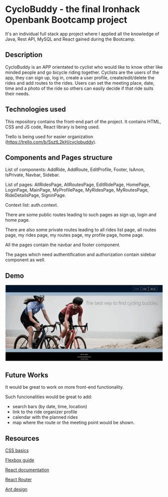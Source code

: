 # CycloBuddy - the final Ironhack Openbank Bootcamp project

It's an individual full stack app project where I applied all the knowledge of Java, Rest API, MySQL and React gained during the Bootcamp.


## Description

CycloBuddy is an APP orientated to cyclist who would like to know other like minded people and go bicycle riding together. Cyclists are the users of the app, they can sign up, log in, create a user profile, create/edit/delete the rides and add routes to the rides. Users can set the meeting place, date, time and a photo of the ride so others can easily decide if that ride suits their needs.

## Technologies used

This repository contains the front-end part of the project.
It contains HTML, CSS and JS code, React library is being used.

Trello is being used for easier organization (https://trello.com/b/SsztL2kH/cyclobuddy).

## Components and Pages structure

List of components: AddRide, AddRoute, EditProfile, Footer, IsAnon, IsPrivate, Navbar, Sidebar.

List of pages: AllRidesPage, AllRoutesPage, EditRidePage, HomePage, LoginPage, MainPage, MyProfilePage, MyRidesPage, MyRoutesPage, RideDetailsPage, SigninPage.

Context list: auth.context.

There are some public routes leading to such pages as sign up, login and home page.

There are also some private routes leading to all rides list page, all routes page, my rides page, my routes page, my profile page, home page.

All the pages contain the navbar and footer component. 

The pages which need authentification and authorization contain sidebar component as well.

## Demo

![plot](readme-gif.gif)

## Future Works

It would be great to work on more front-end functionality. 

Such funcionalities would be great to add:
 - search bars (by date, time, location)
 -  link to the ride organizer profile
 -  calendar with the planned rides
 - map where the route or the meeting point would be shown.

 ## Resources

[CSS basics](https://www.w3schools.com/html/html_css.asp)

[Flexbox guide](https://css-tricks.com/snippets/css/a-guide-to-flexbox/)

[React documentation](https://reactjs.org/)

[React Router](https://reactrouter.com/)

[Ant design](https://ant.design/)
